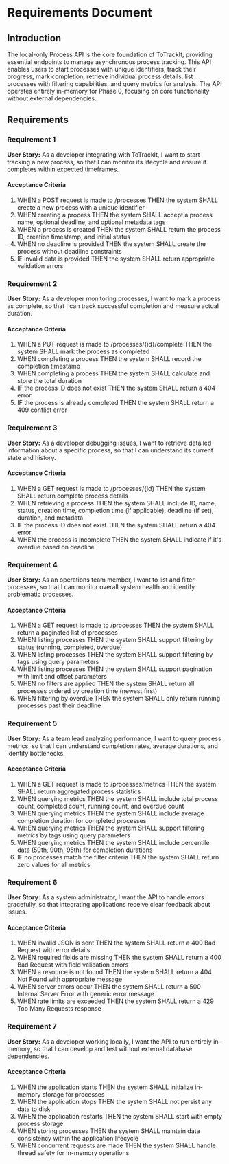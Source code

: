 # Requirements Document

## Introduction

The local-only Process API is the core foundation of ToTrackIt, providing essential endpoints to manage asynchronous process tracking. This API enables users to start processes with unique identifiers, track their progress, mark completion, retrieve individual process details, list processes with filtering capabilities, and query metrics for analysis. The API operates entirely in-memory for Phase 0, focusing on core functionality without external dependencies.

## Requirements

### Requirement 1

**User Story:** As a developer integrating with ToTrackIt, I want to start tracking a new process, so that I can monitor its lifecycle and ensure it completes within expected timeframes.

#### Acceptance Criteria

1. WHEN a POST request is made to /processes THEN the system SHALL create a new process with a unique identifier
2. WHEN creating a process THEN the system SHALL accept a process name, optional deadline, and optional metadata tags
3. WHEN a process is created THEN the system SHALL return the process ID, creation timestamp, and initial status
4. WHEN no deadline is provided THEN the system SHALL create the process without deadline constraints
5. IF invalid data is provided THEN the system SHALL return appropriate validation errors

### Requirement 2

**User Story:** As a developer monitoring processes, I want to mark a process as complete, so that I can track successful completion and measure actual duration.

#### Acceptance Criteria

1. WHEN a PUT request is made to /processes/{id}/complete THEN the system SHALL mark the process as completed
2. WHEN completing a process THEN the system SHALL record the completion timestamp
3. WHEN completing a process THEN the system SHALL calculate and store the total duration
4. IF the process ID does not exist THEN the system SHALL return a 404 error
5. IF the process is already completed THEN the system SHALL return a 409 conflict error

### Requirement 3

**User Story:** As a developer debugging issues, I want to retrieve detailed information about a specific process, so that I can understand its current state and history.

#### Acceptance Criteria

1. WHEN a GET request is made to /processes/{id} THEN the system SHALL return complete process details
2. WHEN retrieving a process THEN the system SHALL include ID, name, status, creation time, completion time (if applicable), deadline (if set), duration, and metadata
3. IF the process ID does not exist THEN the system SHALL return a 404 error
4. WHEN the process is incomplete THEN the system SHALL indicate if it's overdue based on deadline

### Requirement 4

**User Story:** As an operations team member, I want to list and filter processes, so that I can monitor overall system health and identify problematic processes.

#### Acceptance Criteria

1. WHEN a GET request is made to /processes THEN the system SHALL return a paginated list of processes
2. WHEN listing processes THEN the system SHALL support filtering by status (running, completed, overdue)
3. WHEN listing processes THEN the system SHALL support filtering by tags using query parameters
4. WHEN listing processes THEN the system SHALL support pagination with limit and offset parameters
5. WHEN no filters are applied THEN the system SHALL return all processes ordered by creation time (newest first)
6. WHEN filtering by overdue THEN the system SHALL only return running processes past their deadline

### Requirement 5

**User Story:** As a team lead analyzing performance, I want to query process metrics, so that I can understand completion rates, average durations, and identify bottlenecks.

#### Acceptance Criteria

1. WHEN a GET request is made to /processes/metrics THEN the system SHALL return aggregated process statistics
2. WHEN querying metrics THEN the system SHALL include total process count, completed count, running count, and overdue count
3. WHEN querying metrics THEN the system SHALL include average completion duration for completed processes
4. WHEN querying metrics THEN the system SHALL support filtering metrics by tags using query parameters
5. WHEN querying metrics THEN the system SHALL include percentile data (50th, 90th, 95th) for completion durations
6. IF no processes match the filter criteria THEN the system SHALL return zero values for all metrics

### Requirement 6

**User Story:** As a system administrator, I want the API to handle errors gracefully, so that integrating applications receive clear feedback about issues.

#### Acceptance Criteria

1. WHEN invalid JSON is sent THEN the system SHALL return a 400 Bad Request with error details
2. WHEN required fields are missing THEN the system SHALL return a 400 Bad Request with field validation errors
3. WHEN a resource is not found THEN the system SHALL return a 404 Not Found with appropriate message
4. WHEN server errors occur THEN the system SHALL return a 500 Internal Server Error with generic error message
5. WHEN rate limits are exceeded THEN the system SHALL return a 429 Too Many Requests response

### Requirement 7

**User Story:** As a developer working locally, I want the API to run entirely in-memory, so that I can develop and test without external database dependencies.

#### Acceptance Criteria

1. WHEN the application starts THEN the system SHALL initialize in-memory storage for processes
2. WHEN the application stops THEN the system SHALL not persist any data to disk
3. WHEN the application restarts THEN the system SHALL start with empty process storage
4. WHEN storing processes THEN the system SHALL maintain data consistency within the application lifecycle
5. WHEN concurrent requests are made THEN the system SHALL handle thread safety for in-memory operations